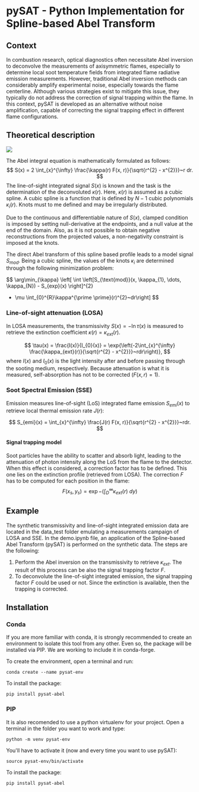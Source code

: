 # pySAT - Python Implementation for Spline-based Abel Transform

## Context
In combustion research, optical diagnostics often necessitate Abel inversion to deconvolve the measurements of axisymmetric flames, especially to determine local soot temperature fields from integrated flame radiative emission measurements. However, traditional Abel inversion methods can considerably amplify experimental noise, especially towards the flame centerline. Although various strategies exist to mitigate this issue, they typically do not address the correction of signal trapping within the flame. In this context, pySAT is developed as an alternative without noise amplification, capable of correcting the signal trapping effect in different flame configurations.

## Theoretical description

<!-- <img src="https://gitlab.coria-cfd.fr/littinm/pysat/-/raw/main/img/3D_Abel_Ethylene_v3.png" width="33%"/> -->

![](https://gitlab.coria-cfd.fr/littinm/pysat/-/raw/main/img/3D_Abel_Ethylene_v3.png)


The Abel integral equation is mathematically formulated as follows:
$$
S(x) = 2 \int_{x}^{\infty} \frac{\kappa(r) F(x, r)}{\sqrt{r^{2} - x^{2}}}~r dr.
$$
The line-of-sight integrated signal $S(x)$ is known and the task is the determination of the deconvoluted $\kappa(r)$. Here, $\kappa(r)$ is assumed as a cubic spline. A cubic spline is a function that is defined by $N-1$ cubic polynomials $\kappa_{i}(r)$. Knots must to me defined and may be irregularly distributed.

Due to the continuous and differentiable nature of $S(x)$, clamped condition is imposed by setting null-derivative at the endpoints, and a null value at the end of the domain. Also, as it is not possible to obtain negative reconstructions from the projected values, a non-negativity constraint is imposed at the knots.

The direct Abel transform of this spline based profile leads to a model signal $S_{mod}$. Being a cubic spline, the values of the knots $\kappa_{i}$ are determined through the following minimization problem:

$$
\arg\min_{\kappa}
\left[ \int \left[S_{\text{mod}}(x, \kappa_{1}, \dots, \kappa_{N}) - S_{exp}(x) \right]^{2}
+ \mu \int_{0}^{R}\kappa^{\prime \prime}(r)^{2}~dr\right]
$$

### Line-of-sight attenuation (LOSA)

In LOSA measurements, the transmissivity $S(x) = -\ln{\tau(x)}$ is measured to retrieve the extinction coefficient $\kappa(r) = \kappa_{ext}(r)$.

$$
\tau(x) = \frac{I(x)}{I_{0}(x)} = \exp{\left(-2\int_{x}^{\infty} \frac{\kappa_{ext}(r)}{\sqrt{r^{2} - x^{2}}}~rdr\right)},
$$
where $I(x)$ and $I_{0}(x)$ is the light intensity after and before passing through the sooting medium, respectively. Because attenuation is what it is measured, self-absorption has not to be corrected ($F(x, r) = 1$).

### Soot Spectral Emission (SSE)

Emission measures line-of-sight (LoS) integrated flame emission $S_{emi}(x)$ to retrieve local thermal emission rate $J(r)$:

$$
S_{emi}(x) = \int_{x}^{\infty} \frac{J(r) F(x, r)}{\sqrt{r^{2} - x^{2}}}~rdr.
$$

#### Signal trapping model
Soot particles have the ability to scatter and absorb light, leading to the attenuation of photon intensity along the LoS from the flame to the detector. When this effect is considered, a correction factor has to be defined. This one lies on the extinction profile (retrieved from LOSA). The correction $F$ has to be computed for each position in the flame:
$$
F(x_{s}, y_{s}) = \exp{-\left(\int_{D}^{\infty} \kappa_{ext}(r)~dy\right)}
$$

## Example
The synthetic transmissivity and line-of-sight integrated emission data are located in the data_test folder emulating a measurements campaign of LOSA and SSE. In the demo.ipynb file, an application of the Spline-based Abel Transform (pySAT) is performed on the synthetic data. The steps are the following:

1. Perform the Abel inversion on the transmissivity to retrieve $\kappa_{ext}$. The result of this process can be also the signal trapping factor $F$.
2. To deconvolute the line-of-sight integrated emission, the signal trapping factor $F$ could be used or not. Since the extinction is available, then the trapping is corrected.

## Installation
### Conda
If you are more familiar with conda, it is strongly recommended to create an environment to isolate this tool from any other. Even so, the package will be installed via PIP. We are working to include it in conda-forge.

To create the environment, open a terminal and run:
```
conda create --name pysat-env
```
To install the package:
```
pip install pysat-abel
```

### PIP
It is also recomended to use a python virtualenv for your project. Open a terminal in the folder you want to work and type:
```
python -m venv pysat-env
```
You'll have to activate it (now and every time you want to use pySAT):
```
source pysat-env/bin/activate
```
To install the package:
```
pip install pysat-abel
```
